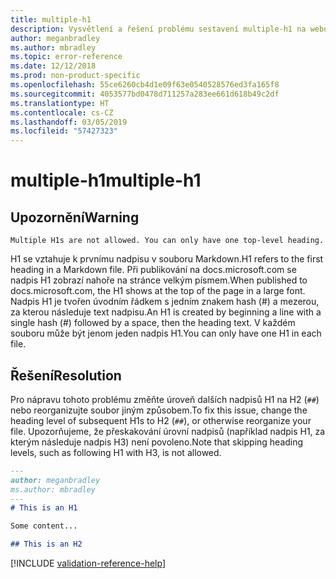 ```yaml
---
title: multiple-h1
description: Vysvětlení a řešení problému sestavení multiple-h1 na webu Docs
author: meganbradley
ms.author: mbradley
ms.topic: error-reference
ms.date: 12/12/2018
ms.prod: non-product-specific
ms.openlocfilehash: 55ce6260cb4d1e09f63e0540528576ed3fa165f8
ms.sourcegitcommit: 4053577bd0478d711257a283ee661d618b49c2df
ms.translationtype: HT
ms.contentlocale: cs-CZ
ms.lasthandoff: 03/05/2019
ms.locfileid: "57427323"
---
```

# <a name="multiple-h1"></a><span data-ttu-id="f1072-103">multiple-h1</span><span class="sxs-lookup"><span data-stu-id="f1072-103">multiple-h1</span></span>

## <a name="warning"></a><span data-ttu-id="f1072-104">Upozornění</span><span class="sxs-lookup"><span data-stu-id="f1072-104">Warning</span></span>

`Multiple H1s are not allowed. You can only have one top-level heading.`

<span data-ttu-id="f1072-105">H1 se vztahuje k prvnímu nadpisu v souboru Markdown.</span><span class="sxs-lookup"><span data-stu-id="f1072-105">H1 refers to the first heading in a Markdown file.</span></span> <span data-ttu-id="f1072-106">Při publikování na docs.microsoft.com se nadpis H1 zobrazí nahoře na stránce velkým písmem.</span><span class="sxs-lookup"><span data-stu-id="f1072-106">When published to docs.microsoft.com, the H1 shows at the top of the page in a large font.</span></span> <span data-ttu-id="f1072-107">Nadpis H1 je tvořen úvodním řádkem s jedním znakem hash (#) a mezerou, za kterou následuje text nadpisu.</span><span class="sxs-lookup"><span data-stu-id="f1072-107">An H1 is created by beginning a line with a single hash (#) followed by a space, then the heading text.</span></span> <span data-ttu-id="f1072-108">V každém souboru může být jenom jeden nadpis H1.</span><span class="sxs-lookup"><span data-stu-id="f1072-108">You can only have one H1 in each file.</span></span>

## <a name="resolution"></a><span data-ttu-id="f1072-109">Řešení</span><span class="sxs-lookup"><span data-stu-id="f1072-109">Resolution</span></span>

<span data-ttu-id="f1072-110">Pro nápravu tohoto problému změňte úroveň dalších nadpisů H1 na H2 (`##`) nebo reorganizujte soubor jiným způsobem.</span><span class="sxs-lookup"><span data-stu-id="f1072-110">To fix this issue, change the heading level of subsequent H1s to H2 (`##`), or otherwise reorganize your file.</span></span> <span data-ttu-id="f1072-111">Upozorňujeme, že přeskakování úrovní nadpisů (například nadpis H1, za kterým následuje nadpis H3) není povoleno.</span><span class="sxs-lookup"><span data-stu-id="f1072-111">Note that skipping heading levels, such as following H1 with H3, is not allowed.</span></span>

```markdown
---
author: meganbradley
ms.author: mbradley
---
# This is an H1

Some content...

## This is an H2
```

<!--make sure to add this file to your includes folder and verify the path-->
[!INCLUDE [validation-reference-help](includes/validation-reference-help.md)]